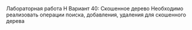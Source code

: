 Лабораторная работа H 
Вариант 40: Скошенное дерево
Необходимо реализовать операции поиска, добавления, удаления для скошенного дерева